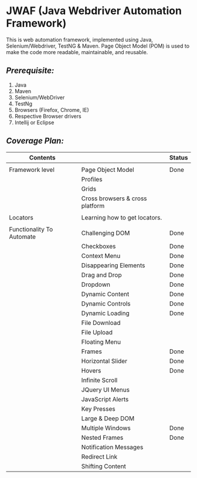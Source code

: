 # JWAF (Java Webdriver Automation Framework)

This is web automation framework, implemented using Java, Selenium/Webdriver, TestNG & Maven.
Page Object Model (POM) is used to  make the code more readable, maintainable, and reusable.

## _Prerequisite:_

1. Java
2. Maven
3. Selenium/WebDriver
4. TestNg
5. Browsers (Firefox, Chrome, IE)
6. Respective Browser drivers
7. Intellij or Eclipse

## _Coverage Plan:_

| Contents         |                                 | Status |
|---------------------------|---------------------------------|--------|
|                           |                                 |        |
| Framework level           | Page Object Model               | Done   |
|                           | Profiles                        |        |
|                           | Grids                           |        |
|                           | Cross browsers & cross platform |        |
|                           |                                 |        |
| Locators                  | Learning how to get locators.   |        |
|                           |                                 |        |
| Functionality To Automate | Challenging DOM                 | Done   |
|                           | Checkboxes                      | Done   |
|                           | Context Menu                    | Done   |
|                           | Disappearing Elements           | Done       |
|                           | Drag and Drop                   | Done       |
|                           | Dropdown                        | Done   |
|                           | Dynamic Content                 | Done       |
|                           | Dynamic Controls                | Done       |
|                           | Dynamic Loading                 | Done       |
|                           | File Download                   |        |
|                           | File Upload                     |        |
|                           | Floating Menu                   |        |
|                           | Frames                          | Done       |
|                           | Horizontal Slider               | Done       |
|                           | Hovers                          | Done       |
|                           | Infinite Scroll                 |        |
|                           | JQuery UI Menus                 |        |
|                           | JavaScript Alerts               |        |
|                           | Key Presses                     |        |
|                           | Large & Deep DOM                |        |
|                           | Multiple Windows                | Done       |
|                           | Nested Frames                   |  Done      |
|                           | Notification Messages           |        |
|                           | Redirect Link                   |        |
|                           | Shifting Content                |        |
